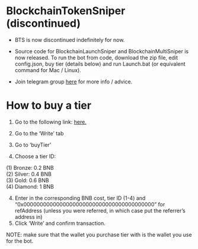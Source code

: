 <h1>BlockchainTokenSniper (discontinued)</h1>

* BTS is now discontinued indefinitely for now.

* Source code for BlockchainLaunchSniper and BlockchainMultiSniper is now released.
To run the bot from code, download the zip file, edit config.json, buy tier (details below) and run Launch.bat (or equivalent command for Mac / Linux).

* Join telegram group <a href="https://t.me/blockchaintokensniper">here</a> for more info / advice.


# How to buy a tier

 1. Go to the following link: <a href="https://bscscan.com/address/0xf96bcf9d4a340911f3fd735b56d11ad5cb6ad85d" target=”_blank”>here.</a>

 2. Go to the ‘Write’ tab
 3. Go to ‘buyTier’
 4. Choose a tier ID:

(1) Bronze: 0.2 BNB<br>
(2) Silver: 0.4 BNB<br>
(3) Gold: 0.6 BNB<br>
(4) Diamond: 1 BNB<br>

 4. Enter in the corresponding BNB cost, tier ID (1-4) and “0x0000000000000000000000000000000000000000” for refAddress (unless you were referred, in which case put the referrer’s address in)
 5. Click ‘Write’ and confirm transaction.

NOTE: make sure that the wallet you purchase tier with is the wallet you use for the bot.




